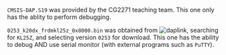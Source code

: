 `CMSIS-DAP.S19` was provided by the CG2271 teaching team. This one only has the ablity to perform debugging. 

`0253_k20dx_frdmkl25z_0x8000.bin` was obtained from ![daplink](http://daplink.io/), searching for `KL25Z`, and selecting version `0253` for download. This one has the ability to debug AND use serial monitor (with external programs such as `PuTTY`).
